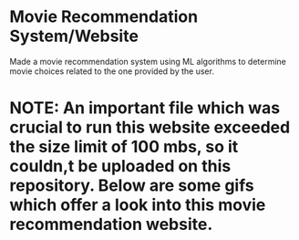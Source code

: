 # Movie Recommendation System/Website

Made a movie recommendation system using ML algorithms to determine movie choices related to the one provided by the user.
# NOTE: An important file which was crucial to run this website exceeded the size limit of 100 mbs, so it couldn,t be uploaded on this repository. Below are some gifs which offer a look into this movie recommendation website. 
